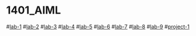 # 1401_AIML
#[lab-1](https://github.com/2303A51401/1401_AIML/blob/main/AIML_assignment_1.ipynb)
#[lab-2](https://github.com/2303A51401/1401_AIML/blob/main/AIML_assignment2.ipynb)
#[lab-3](https://github.com/2303A51401/1401_AIML/blob/main/AIML_assignment3.ipynb)
#[lab-4](https://github.com/2303A51401/1401_AIML/blob/main/AIML_assignment_4.ipynb)
#[lab-5](https://github.com/2303A51401/1401_AIML/blob/main/AIML_assignment_5.ipynb)
#[lab-6](https://github.com/2303A51401/1401_AIML/blob/main/AIML_assignment_6.ipynb)
#[lab-7](https://github.com/2303A51401/1401_AIML/blob/main/AIML_assignment_7.ipynb)
#[lab-8](https://github.com/2303A51401/1401_AIML/blob/main/AIML_Assignment_8.ipynb)
#[lab-9](https://github.com/2303A51401/1401_AIML/blob/main/Aiml_Assignment_9.ipynb)
#[project-1](https://github.com/2303A51401/1401_AIML/blob/main/project1(predict_people_personality).ipynb)
